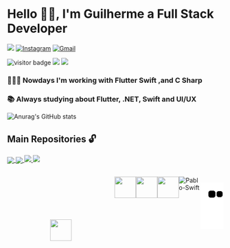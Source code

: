 

<h1>Hello 👋🏻, I'm Guilherme a Full Stack Developer</h1>

[![](https://img.shields.io/badge/linkedin-%230077B5.svg?style=for-the-badge&logo=linkedin&logoColor=white)](https://www.linkedin.com/in/guilherme-bernava-32b660219/)
[![Instagram](https://img.shields.io/badge/Instagram-%23E4405F.svg?style=for-the-badge&logo=Instagram&logoColor=white)](https://www.instagram.com/bernava.21/)
[![Gmail](https://img.shields.io/badge/Gmail-D14836?style=for-the-badge&logo=gmail&logoColor=white)](mailto:guilhermebernava00@gmail.com)

![visitor badge](https://visitor-badge.glitch.me/badge?page_id=guilhermebernava.visitor-badge&left_color=grey&right_color=green&left_text=Hello%20Visitors)
![](https://img.shields.io/github/followers/guilhermebernava?color=green&logo=github)
![](https://img.shields.io/badge/Ready%20To%20Work-1000%25-green)

<h3> 👨🏻‍💻 Nowdays I'm working with Flutter Swift ,and C Sharp</h3>

<h3>📚 Always studying about Flutter, .NET, Swift and UI/UX</h3>


![Anurag's GitHub stats](https://github-readme-stats.vercel.app/api?username=guilhermebernava&show_icons=true&theme=radical)

<h2>Main Repositories 🔓</h2>
<a href="https://github.com/anuraghazra/github-readme-stats">
  <img align="center" src="https://github-readme-stats.vercel.app/api/pin/?username=guilhermebernava&repo=my_expanses_api&theme=radical" />
</a>

<a href="https://github.com/anuraghazra/convoychat">
  <img align="center" src="https://github-readme-stats.vercel.app/api/pin/?username=guilhermebernava&repo=letmeask&theme=radical" />
</a>

<a href="https://github.com/anuraghazra/convoychat">
  <img align="start" src="https://github-readme-stats.vercel.app/api/pin/?username=guilhermebernava&repo=basic-api-adonisJs&theme=radical" />
</a>

<a href="https://github.com/anuraghazra/convoychat">
  <img align="end" src="https://github-readme-stats.vercel.app/api/pin/?username=guilhermebernava&repo=personal_expanses&theme=radical" />
</a>

##

<div style="display: flex; flex-direction: row; justify-content: space-between;" ><br>
   <img align="center" style="margin: 100px" src="https://flutterx.com/thumbnails/artifact-1922.png" data-canonical-src="https://gyazo.com/eb5c5741b6a9a16c692170a41a49c858.png" width="50" height="50" />

<img align="center"  src="https://controlzeta.github.io/img/c_sharp_logo.png" data-canonical-src="https://gyazo.com/eb5c5741b6a9a16c692170a41a49c858.png" width="50" height="50"/>
  
  <img  align="center" src="https://upload.wikimedia.org/wikipedia/commons/3/3b/Javascript_Logo.png" data-canonical-src="https://gyazo.com/eb5c5741b6a9a16c692170a41a49c858.png" width="50" height="50"/>
  <img align="center" src="https://mlposwajeygw.i.optimole.com/C3ZG6aY.IQWs~1e938/w:816/h:816/q:94/https://www.bryntum.com/wp-content/uploads/2019/03/ts.png" data-canonical-src="https://gyazo.com/eb5c5741b6a9a16c692170a41a49c858.png" width="50" height="50"/>
  
  <img align="center" alt="Pablo-Swift" height="50" width="50" src="https://cdn.jsdelivr.net/gh/devicons/devicon/icons/swift/swift-original.svg">
  
![Snake animation](https://github.com/filipirafael/filipirafael/blob/output/github-contribution-grid-snake.svg)
  
</div>






